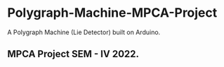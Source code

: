 # Polygraph-Machine-MPCA-Project
A Polygraph Machine (Lie Detector) built on Arduino. 
## MPCA Project SEM - IV 2022.
